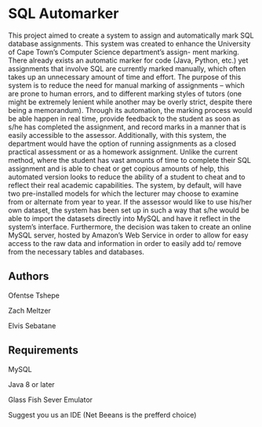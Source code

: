 SQL Automarker
===

This project aimed to create a system to assign and automatically mark SQL database assignments. This
system was created to enhance the University of Cape Town’s Computer Science department’s assign-
ment marking. There already exists an automatic marker for code (Java, Python, etc.) yet assignments
that involve SQL are currently marked manually, which often takes up an unnecessary amount of time
and effort.
The purpose of this system is to reduce the need for manual marking of assignments – which are
prone to human errors, and to different marking styles of tutors (one might be extremely lenient while
another may be overly strict, despite there being a memorandum). Through its automation, the marking
process would be able happen in real time, provide feedback to the student as soon as s/he has completed
the assignment, and record marks in a manner that is easily accessible to the assessor.
Additionally, with this system, the department would have the option of running assignments as a
closed practical assessment or as a homework assignment. Unlike the current method, where the student
has vast amounts of time to complete their SQL assignment and is able to cheat or get copious amounts
of help, this automated version looks to reduce the ability of a student to cheat and to reflect their real
academic capabilities.
The system, by default, will have two pre-installed models for which the lecturer may choose to
examine from or alternate from year to year. If the assessor would like to use his/her own dataset, the
system has been set up in such a way that s/he would be able to import the datasets directly into MySQL
and have it reflect in the system’s interface. Furthermore, the decision was taken to create an online
MySQL server, hosted by Amazon’s Web Service in order to allow for easy access to the raw data and
information in order to easily add to/ remove from the necessary tables and databases.



Authors
---
Ofentse Tshepe

Zach Meltzer 

Elvis Sebatane

Requirements 
---

MySQL

Java 8 or later

Glass Fish Sever Emulator 

Suggest you us an IDE (Net Beeans is the prefferd choice)
